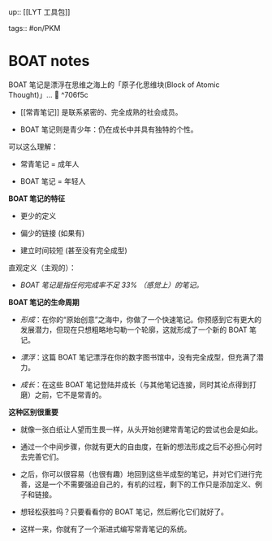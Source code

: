 up:: [[LYT 工具包]]

tags:: #on/PKM 

# BOAT notes 

BOAT 笔记是漂浮在思维之海上的「原子化思维块(Block of Atomic Thought)」... 🚤 ^706f5c

-   [[常青笔记]] 是联系紧密的、完全成熟的社会成员。
    
-   BOAT 笔记则是青少年：仍在成长中并具有独特的个性。  
      

可以这么理解：

-   常青笔记 = 成年人
    
-   BOAT 笔记 = 年轻人  

**BOAT 笔记的特征**

-   更少的定义
    
-   偏少的链接 (如果有)
    
-   建立时间较短 (甚至没有完全成型)  

直观定义（主观的）：

-   _BOAT 笔记是指任何完成率不足 33% （感觉上）的笔记。_  

**BOAT 笔记的生命周期**

-   _形成_：在你的“原始创意”之海中，你做了一个快速笔记。你预感到它有更大的发展潜力，但现在只想粗略地勾勒一个轮廓，这就形成了一个新的 BOAT 笔记。
    
-   _漂浮_：这篇 BOAT 笔记漂浮在你的数字图书馆中，没有完全成型，但充满了潜力。
    
-   _成长_：在这些 BOAT 笔记登陆并成长（与其他笔记连接，同时其论点得到打磨）之前，它不是常青的。  

**这种区别很重要**

-   就像一张白纸让人望而生畏一样，从头开始创建常青笔记的尝试也会是如此。
    
-   通过一个中间步骤，你就有更大的自由度，在新的想法形成之后不必担心何时去完善它们。
    
-   之后，你可以很容易（也很有趣）地回到这些半成型的笔记，并对它们进行完善，这是一个不需要强迫自己的，有机的过程，剩下的工作只是添加定义、例子和链接。
    
-   想轻松获胜吗？只要看看你的 BOAT 笔记，然后孵化它们就好了。
    
-   这样一来，你就有了一个渐进式编写常青笔记的系统。
